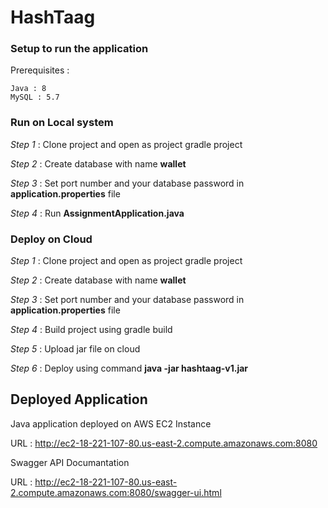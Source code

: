 # HashTaag

### Setup to run the application

Prerequisites :

    Java : 8
    MySQL : 5.7

### Run on Local system

*Step 1* : Clone project and open as project gradle project

*Step 2* : Create database with name **wallet**

*Step 3* : Set port number and your database password in **application.properties** file

*Step 4* : Run **AssignmentApplication.java** 



### Deploy on Cloud

*Step 1* : Clone project and open as project gradle project

*Step 2* : Create database with name **wallet**

*Step 3* : Set port number and your database password in **application.properties** file

*Step 4* : Build project using gradle build

*Step 5* : Upload jar file on cloud

*Step 6* : Deploy using command **java -jar hashtaag-v1.jar** 


## Deployed Application
Java application deployed on AWS EC2 Instance

URL : http://ec2-18-221-107-80.us-east-2.compute.amazonaws.com:8080

Swagger API Documantation 

URL : http://ec2-18-221-107-80.us-east-2.compute.amazonaws.com:8080/swagger-ui.html
